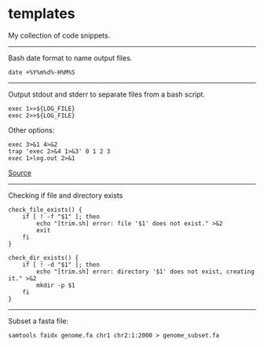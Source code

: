 # templates
My collection of code snippets.

---
Bash date format to name output files.

`date +%Y%m%d%-H%M%S`

---

Output stdout and stderr to separate files from a bash script.

```
exec 1>>${LOG_FILE}
exec 2>>${LOG_FILE}
```

Other options:
```
exec 3>&1 4>&2
trap 'exec 2>&4 1>&3' 0 1 2 3
exec 1>log.out 2>&1
```
[Source](https://serverfault.com/questions/103501/how-can-i-fully-log-all-bash-scripts-actions)

---

Checking if file and directory exists
```
check_file_exists() {
    if [ ! -f "$1" ]; then
        echo "[trim.sh] error: file '$1' does not exist." >&2
        exit
    fi
}

check_dir_exists() {
    if [ ! -d "$1" ]; then
        echo "[trim.sh] error: directory '$1' does not exist, creating it." >&2
        mkdir -p $1
    fi
}
```
---
Subset a fasta file:
```
samtools faidx genome.fa chr1 chr2:1:2000 > genome_subset.fa
```
